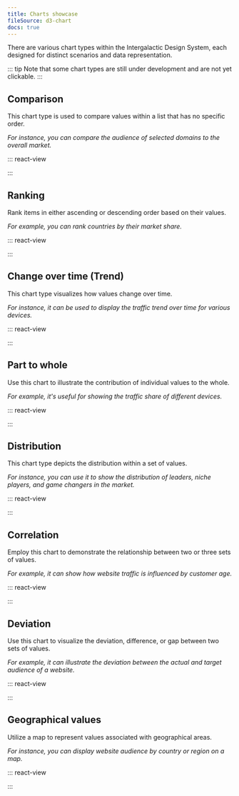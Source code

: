 ```yaml
---
title: Charts showcase
fileSource: d3-chart
docs: true
---
```


There are various chart types within the Intergalactic Design System, each designed for distinct scenarios and data representation.

::: tip
Note that some chart types are still under development and are not yet clickable.
:::

## Comparison

This chart type is used to compare values within a list that has no specific order.

_For instance, you can compare the audience of selected domains to the overall market._

::: react-view

<script lang="tsx">
import React from 'react';
import ComponentCard from '@components/../components/ComponentCard';
const getImageName = (title) => {
  const name = title.replace(/[ \/]+/g, '');
  return name.charAt(0).toLowerCase() + name.slice(1);
};

import { Box } from '@semcore/flex-box';

const group = {
  bar: {
    title: 'Bar chart',
    route: '/intergalactic/data-display/bar-chart/bar-chart',
    disabled: false,
    type: 'charts',
  },
  horizontalBar: {
    title: 'Horizontal bar chart',
    route: '/intergalactic/data-display/bar-horizontal/bar-horizontal',
    disabled: false,
    type: 'charts',
  },
  histogram: {
    title: 'Histogram chart',
    route: '/intergalactic/data-display/histogram-chart/histogram-chart',
    disabled: false,
    type: 'charts',
  },
  donut: {
    title: 'Donut Pie chart',
    route: '/intergalactic/data-display/donut-chart/donut-chart',
    disabled: false,
    type: 'charts',
  },
  cigaretteChart: {
    title: 'Cigarette chart',
    route: '/intergalactic/data-display/cigarette-chart/cigarette-chart',
    disabled: false,
    type: 'charts',
  },
  bubble: {
    title: 'Bubble chart',
    route: '/intergalactic/data-display/bubble-chart/bubble-chart',
    type: 'charts',
  },
  lollipop: {
    title: 'Lollipop chart',
    route: '/intergalactic/data-display/lollipop-chart/lollipop-chart',
    disabled: true,
    type: 'charts',
  },
};

const cardsStyle = {
  display: 'grid',
  gridTemplateRows: 'max-content',
  gridTemplateColumns: 'repeat(auto-fill, 176px)',
  gridGap: 'var(--intergalactic-spacing-3x) var(--intergalactic-spacing-3x)',
  width: '100%',
  margin: '0',
  marginTop: 'var(--intergalactic-spacing-3x)',
  padding: '0',
};

const App = function (props) {
  const items = Object.keys(group).map((el) => group[el]);

  return (
    <Box style={cardsStyle}>
      {items.map((item) => (
        <ComponentCard
          key={item.title}
          image={getImageName(item.title)}
          text={item.title}
          disabled={item.disabled}
          href={item.route}
          type={item.type}
        />
      ))}
    </Box>
  );
}
</script>

:::

## Ranking

Rank items in either ascending or descending order based on their values.

_For example, you can rank countries by their market share._

::: react-view

<script lang="tsx">
import React from 'react';
import ComponentCard from '@components/../components/ComponentCard';
const getImageName = (title) => {
  const name = title.replace(/[ \/]+/g, '');
  return name.charAt(0).toLowerCase() + name.slice(1);
};

import { Box } from '@semcore/flex-box';

const group = {
  bar: {
    title: 'Bar chart',
    route: '/intergalactic/data-display/bar-chart/bar-chart',
    disabled: false,
    type: 'charts',
  },
  barStacked: {
    title: 'Stacked bar chart',
    route: '/intergalactic/data-display/stacked-bar-chart/stacked-bar-chart',
    disabled: false,
    type: 'charts',
  },
  horizontalBar: {
    title: 'Horizontal bar chart',
    route: '/intergalactic/data-display/bar-horizontal/bar-horizontal',
    disabled: false,
    type: 'charts',
  },
  stackedHorizontalBar: {
    title: 'Stacked horizontal bar chart',
    route: '/intergalactic/data-display/stacked-horizontal-bar/stacked-horizontal-bar',
    disabled: false,
    type: 'charts',
  },
  histogram: {
    title: 'Histogram chart',
    route: '/intergalactic/data-display/histogram-chart/histogram-chart',
    disabled: false,
    type: 'charts',
  },
  stackedHistogram: {
    title: 'Stacked histogram chart',
    route: '/intergalactic/data-display/stacked-histogram/stacked-histogram',
    disabled: true,
    type: 'charts',
  },
  line: {
    title: 'Line chart',
    route: '/intergalactic/data-display/line-chart/line-chart',
    disabled: false,
    type: 'charts',
  },
  lollipop: {
    title: 'Lollipop chart',
    route: '/intergalactic/data-display/lollipop-chart/lollipop-chart',
    disabled: true,
    type: 'charts',
  },
};

const cardsStyle = {
  display: 'grid',
  gridTemplateRows: 'max-content',
  gridTemplateColumns: 'repeat(auto-fill, 176px)',
  gridGap: 'var(--intergalactic-spacing-3x) var(--intergalactic-spacing-3x)',
  width: '100%',
  margin: '0',
  marginTop: 'var(--intergalactic-spacing-3x)',
  padding: '0',
};

const App = function (props) {
  const items = Object.keys(group).map((el) => group[el]);

  return (
    <Box style={cardsStyle}>
      {items.map((item) => (
        <ComponentCard
          key={item.title}
          image={getImageName(item.title)}
          text={item.title}
          disabled={item.disabled}
          href={item.route}
          type={item.type}
        />
      ))}
    </Box>
  );
}
</script>

:::

## Change over time (Trend)

This chart type visualizes how values change over time.

_For instance, it can be used to display the traffic trend over time for various devices._

::: react-view

<script lang="tsx">
import React from 'react';
import ComponentCard from '@components/../components/ComponentCard';
const getImageName = (title) => {
  const name = title.replace(/[ \/]+/g, '');
  return name.charAt(0).toLowerCase() + name.slice(1);
};

import { Box } from '@semcore/flex-box';

const group = {
  line: {
    title: 'Line chart',
    route: '/intergalactic/data-display/line-chart/line-chart',
    disabled: false,
    type: 'charts',
  },
  area: {
    title: 'Area chart',
    route: '/intergalactic/data-display/area-chart/area-chart',
    disabled: false,
    type: 'charts',
  },
  areaStacked: {
    title: 'Stacked area chart',
    route: '/intergalactic/data-display/stacked-area-chart/stacked-area-chart',
    disabled: false,
    type: 'charts',
  },
  bar: {
    title: 'Bar chart',
    route: '/intergalactic/data-display/bar-chart/bar-chart',
    disabled: false,
    type: 'charts',
  },
  barStacked: {
    title: 'Stacked bar chart',
    route: '/intergalactic/data-display/stacked-bar-chart/stacked-bar-chart',
    disabled: false,
    type: 'charts',
  },
  miniTrend: {
    title: 'Mini chart',
    route: '/intergalactic/data-display/mini-chart/mini-chart',
    disabled: false,
    type: 'charts',
  },
    combinedAreaLine: {
    title: 'Combined chart',
    route: '/intergalactic/data-display/combined-chart/combined-chart',
    disabled: true,
    type: 'charts',
  },
  heatmap: {
    title: 'Heatmap',
    route: '/intergalactic/data-display/heatmap/heatmap',
    disabled: true,
    type: 'charts',
  },
  lollipop: {
    title: 'Lollipop chart',
    route: '/intergalactic/data-display/lollipop-chart/lollipop-chart',
    disabled: true,
    type: 'charts',
  },
};

const cardsStyle = {
  display: 'grid',
  gridTemplateRows: 'max-content',
  gridTemplateColumns: 'repeat(auto-fill, 176px)',
  gridGap: 'var(--intergalactic-spacing-3x) var(--intergalactic-spacing-3x)',
  width: '100%',
  margin: '0',
  marginTop: 'var(--intergalactic-spacing-3x)',
  padding: '0',
};

const App = function (props) {
  const items = Object.keys(group).map((el) => group[el]);

  return (
    <Box style={cardsStyle}>
      {items.map((item) => (
        <ComponentCard
          key={item.title}
          image={getImageName(item.title)}
          text={item.title}
          disabled={item.disabled}
          href={item.route}
          type={item.type}
        />
      ))}
    </Box>
  );
}
</script>

:::

## Part to whole

Use this chart to illustrate the contribution of individual values to the whole.

_For example, it's useful for showing the traffic share of different devices._

::: react-view

<script lang="tsx">
import React from 'react';
import ComponentCard from '@components/../components/ComponentCard';
const getImageName = (title) => {
  const name = title.replace(/[ \/]+/g, '');
  return name.charAt(0).toLowerCase() + name.slice(1);
};

import { Box } from '@semcore/flex-box';

const group = {
  donut: {
    title: 'Donut Pie chart',
    route: '/intergalactic/data-display/donut-chart/donut-chart',
    disabled: false,
    type: 'charts',
  },
  cigaretteChart: {
    title: 'Cigarette chart',
    route: '/intergalactic/data-display/cigarette-chart/cigarette-chart',
    disabled: false,
    type: 'charts',
  },
  barStacked: {
    title: 'Stacked bar chart',
    route: '/intergalactic/data-display/stacked-bar-chart/stacked-bar-chart',
    disabled: false,
    type: 'charts',
  },
  horizontalBar: {
    title: 'Horizontal bar chart',
    route: '/intergalactic/data-display/bar-horizontal/bar-horizontal',
    disabled: false,
    type: 'charts',
  },
  stackedHorizontalBar: {
    title: 'Stacked horizontal bar chart',
    route: '/intergalactic/data-display/stacked-horizontal-bar/stacked-horizontal-bar',
    disabled: false,
    type: 'charts',
  },
  areaStacked: {
    title: 'Stacked area chart',
    route: '/intergalactic/data-display/stacked-area-chart//stacked-area-chart',
    disabled: false,
    type: 'charts',
  },
  miniScore: {
    title: 'Mini chart',
    route: '/intergalactic/data-display/mini-chart/mini-chart',
    disabled: false,
    type: 'charts',
  },
  stackedHistogram: {
    title: 'Stacked histogram chart',
    route: '/intergalactic/data-display/stacked-histogram/stacked-histogram',
    disabled: true,
    type: 'charts',
  },
  funnel: {
    title: 'Funnel chart',
    route: '/intergalactic/data-display/funnel-chart/funnel-chart',
    disabled: true,
    type: 'charts',
  },
};

const cardsStyle = {
  display: 'grid',
  gridTemplateRows: 'max-content',
  gridTemplateColumns: 'repeat(auto-fill, 176px)',
  gridGap: 'var(--intergalactic-spacing-3x) var(--intergalactic-spacing-3x)',
  width: '100%',
  margin: '0',
  marginTop: 'var(--intergalactic-spacing-3x)',
  padding: '0',
};

const App = function (props) {
  const items = Object.keys(group).map((el) => group[el]);

  return (
    <Box style={cardsStyle}>
      {items.map((item) => (
        <ComponentCard
          key={item.title}
          image={getImageName(item.title)}
          text={item.title}
          disabled={item.disabled}
          href={item.route}
          type={item.type}
        />
      ))}
    </Box>
  );
}
</script>

:::

## Distribution

This chart type depicts the distribution within a set of values.

_For instance, you can use it to show the distribution of leaders, niche players, and game changers in the market._

::: react-view

<script lang="tsx">
import React from 'react';
import ComponentCard from '@components/../components/ComponentCard';
const getImageName = (title) => {
  const name = title.replace(/[ \/]+/g, '');
  return name.charAt(0).toLowerCase() + name.slice(1);
};

import { Box } from '@semcore/flex-box';

const group = {
  bar: {
    title: 'Bar chart',
    route: '/intergalactic/data-display/bar-chart/bar-chart',
    disabled: false,
    type: 'charts',
  },
  barStacked: {
    title: 'Stacked bar chart',
    route: '/intergalactic/data-display/stacked-bar-chart/stacked-bar-chart',
    disabled: false,
    type: 'charts',
  },
  histogram: {
    title: 'Histogram chart',
    route: '/intergalactic/data-display/histogram-chart/histogram-chart',
    disabled: false,
    type: 'charts',
  },
  stackedHistogram: {
    title: 'Stacked histogram chart',
    route: '/intergalactic/data-display/stacked-histogram/stacked-histogram',
    disabled: true,
    type: 'charts',
  },
  bubble: {
    title: 'Bubble chart',
    route: '/intergalactic/data-display/bubble-chart/bubble-chart',
    type: 'charts',
  },
  scatterplot: {
    title: 'Scatterplot chart',
    route: '/intergalactic/data-display/scatterplot-chart/scatterplot-chart',
    type: 'charts',
  },
  heatmap: {
    title: 'Heatmap',
    route: '/intergalactic/data-display/heatmap/heatmap',
    disabled: true,
    type: 'charts',
  },
  radar: {
    title: 'Radar chart',
    route: '/intergalactic/data-display/radar-chart/radar-chart',
    disabled: false,
    type: 'charts',
  },
  radialTree: {
    title: 'Radial Tree chart',
    route: '/intergalactic/data-display/radial-tree-chart/radial-tree-chart',
    type: 'charts',
  },
  polar: {
    title: 'Polar chart',
    route: '/intergalactic/data-display/polar-chart/polar-chart',
    disabled: true,
    type: 'charts',
  },
  alluvial: {
    title: 'Alluvial chart',
    route: '/intergalactic/data-display/alluvial-chart/alluvial-chart',
    disabled: true,
    type: 'charts',
  },
  quadrant: {
    title: 'Quadrant chart',
    route: '/intergalactic/data-display/quadrant-chart/quadrant-chart',
    disabled: true,
    type: 'charts',
  },
};

const cardsStyle = {
  display: 'grid',
  gridTemplateRows: 'max-content',
  gridTemplateColumns: 'repeat(auto-fill, 176px)',
  gridGap: 'var(--intergalactic-spacing-3x) var(--intergalactic-spacing-3x)',
  width: '100%',
  margin: '0',
  marginTop: 'var(--intergalactic-spacing-3x)',
  padding: '0',
};

const App = function (props) {
  const items = Object.keys(group).map((el) => group[el]);

  return (
    <Box style={cardsStyle}>
      {items.map((item) => (
        <ComponentCard
          key={item.title}
          image={getImageName(item.title)}
          text={item.title}
          disabled={item.disabled}
          href={item.route}
          type={item.type}
        />
      ))}
    </Box>
  );
}
</script>

:::

## Correlation

Employ this chart to demonstrate the relationship between two or three sets of values.

_For example, it can show how website traffic is influenced by customer age._

::: react-view

<script lang="tsx">
import React from 'react';
import ComponentCard from '@components/../components/ComponentCard';
const getImageName = (title) => {
  const name = title.replace(/[ \/]+/g, '');
  return name.charAt(0).toLowerCase() + name.slice(1);
};

import { Box } from '@semcore/flex-box';

const group = {
  venn: {
    title: 'Venn chart',
    route: '/intergalactic/data-display/venn-chart/venn-chart',
    disabled: false,
    type: 'charts',
  },
  scatterplot: {
    title: 'Scatterplot chart',
    route: '/intergalactic/data-display/scatterplot-chart/scatterplot-chart',
    type: 'charts',
  },
  heatmap: {
    title: 'Heatmap',
    route: '/intergalactic/data-display/heatmap/heatmap',
    disabled: true,
    type: 'charts',
  },
  alluvial: {
    title: 'Alluvial chart',
    route: '/intergalactic/data-display/alluvial-chart/alluvial-chart',
    disabled: true,
    type: 'charts',
  },
  kagi: {
    title: 'Kagi chart',
    route: '/intergalactic/data-display/kagi-chart/kagi-chart',
    disabled: true,
    type: 'charts',
  },
  radialtree: {
    title: 'Radial Tree chart',
    route: '/intergalactic/data-display/radial-tree-chart/radial-tree-chart',
    disabled: true,
    type: 'charts',
  },
};

const cardsStyle = {
  display: 'grid',
  gridTemplateRows: 'max-content',
  gridTemplateColumns: 'repeat(auto-fill, 160px)',
  gridGap: 'var(--intergalactic-spacing-3x) var(--intergalactic-spacing-3x)',
  width: '100%',
  margin: '0',
  marginTop: 'var(--intergalactic-spacing-3x)',
  padding: '0',
};

const App = function (props) {
  const items = Object.keys(group).map((el) => group[el]);

  return (
    <Box style={cardsStyle}>
      {items.map((item) => (
        <ComponentCard
          key={item.title}
          image={getImageName(item.title)}
          text={item.title}
          disabled={item.disabled}
          href={item.route}
          type={item.type}
        />
      ))}
    </Box>
  );
}
</script>

:::

## Deviation

Use this chart to visualize the deviation, difference, or gap between two sets of values.

_For example, it can illustrate the deviation between the actual and target audience of a website._

::: react-view

<script lang="tsx">
import React from 'react';
import ComponentCard from '@components/../components/ComponentCard';
const getImageName = (title) => {
  const name = title.replace(/[ \/]+/g, '');
  return name.charAt(0).toLowerCase() + name.slice(1);
};

import { Box } from '@semcore/flex-box';

const group = {
  bar: {
    title: 'Bar chart',
    route: '/intergalactic/data-display/bar-chart/bar-chart',
    disabled: false,
    type: 'charts',
  },
  barStacked: {
    title: 'Stacked bar chart',
    route: '/intergalactic/data-display/stacked-bar-chart/stacked-bar-chart',
    disabled: false,
    type: 'charts',
  },
  area: {
    title: 'Area chart',
    route: '/intergalactic/data-display/area-chart/area-chart',
    disabled: false,
    type: 'charts',
  },
  areaStacked: {
    title: 'Stacked area chart',
    route: '/intergalactic/data-display/stacked-area-chart',
    disabled: false,
    type: 'charts',
  },
  histogram: {
    title: 'Histogram chart',
    route: '/intergalactic/data-display/histogram-chart/histogram-chart',
    disabled: false,
    type: 'charts',
  },
  scatterplot: {
    title: 'Scatterplot chart',
    route: '/intergalactic/data-display/scatterplot-chart/scatterplot-chart',
    type: 'charts',
  },
  miniScore: {
    title: 'Mini chart',
    route: '/intergalactic/data-display/mini-chart/mini-chart',
    disabled: false,
    type: 'charts',
  },
  lollipop: {
    title: 'Lollipop chart',
    route: '/intergalactic/data-display/lollipop-chart/lollipop-chart',
    disabled: true,
    type: 'charts',
  },
};

const cardsStyle = {
  display: 'grid',
  gridTemplateRows: 'max-content',
  gridTemplateColumns: 'repeat(auto-fill, 176px)',
  gridGap: 'var(--intergalactic-spacing-3x) var(--intergalactic-spacing-3x)',
  width: '100%',
  margin: '0',
  marginTop: 'var(--intergalactic-spacing-3x)',
  padding: '0',
};

const App = function (props) {
  const items = Object.keys(group).map((el) => group[el]);

  return (
    <Box style={cardsStyle}>
      {items.map((item) => (
        <ComponentCard
          key={item.title}
          image={getImageName(item.title)}
          text={item.title}
          disabled={item.disabled}
          href={item.route}
          type={item.type}
        />
      ))}
    </Box>
  );
}
</script>

:::

## Geographical values

Utilize a map to represent values associated with geographical areas.

_For instance, you can display website audience by country or region on a map._

::: react-view

<script lang="tsx">
import React from 'react';
import ComponentCard from '@components/../components/ComponentCard';
const getImageName = (title) => {
  const name = title.replace(/[ \/]+/g, '');
  return name.charAt(0).toLowerCase() + name.slice(1);
};

import { Box } from '@semcore/flex-box';

const group = {
  choroplethMap: {
    title: 'Choropleth map',
    route: '/intergalactic/data-display/choropleth-map/choropleth-map',
    disabled: true,
    type: 'charts',
  },
};

const cardsStyle = {
  display: 'grid',
  gridTemplateRows: 'max-content',
  gridTemplateColumns: 'repeat(auto-fill, 176px)',
  gridGap: 'var(--intergalactic-spacing-3x) var(--intergalactic-spacing-3x)',
  width: '100%',
  margin: '0',
  marginTop: 'var(--intergalactic-spacing-3x)',
  padding: '0',
};

const App = function (props) {
  const items = Object.keys(group).map((el) => group[el]);

  return (
    <Box style={cardsStyle}>
      {items.map((item) => (
        <ComponentCard
          key={item.title}
          image={getImageName(item.title)}
          text={item.title}
          disabled={item.disabled}
          href={item.route}
          type={item.type}
        />
      ))}
    </Box>
  );
}
</script>

:::

